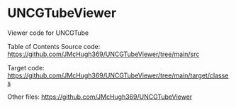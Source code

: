 # UNCGTubeViewer
Viewer code for UNCGTube

Table of Contents
  Source code: https://github.com/JMcHugh369/UNCGTubeViewer/tree/main/src
  
  Target code: https://github.com/JMcHugh369/UNCGTubeViewer/tree/main/target/classes
  
  Other files: https://github.com/JMcHugh369/UNCGTubeViewer
